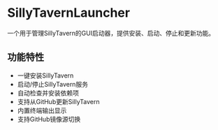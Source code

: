 # SillyTavernLauncher

一个用于管理SillyTavern的GUI启动器，提供安装、启动、停止和更新功能。

## 功能特性

- 一键安装SillyTavern
- 启动/停止SillyTavern服务
- 自动检查并安装依赖项
- 支持从GitHub更新SillyTavern
- 内置终端输出显示
- 支持GitHub镜像源切换
